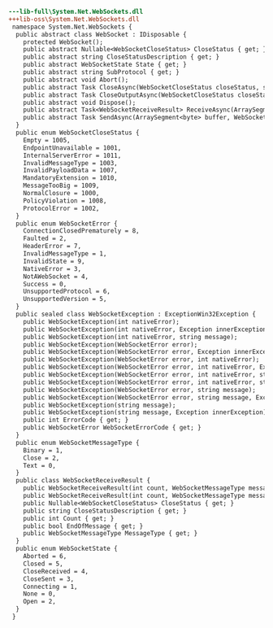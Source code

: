 ﻿```diff
---lib-full\System.Net.WebSockets.dll
+++lib-oss\System.Net.WebSockets.dll
 namespace System.Net.WebSockets {
  public abstract class WebSocket : IDisposable {
    protected WebSocket();
    public abstract Nullable<WebSocketCloseStatus> CloseStatus { get; }
    public abstract string CloseStatusDescription { get; }
    public abstract WebSocketState State { get; }
    public abstract string SubProtocol { get; }
    public abstract void Abort();
    public abstract Task CloseAsync(WebSocketCloseStatus closeStatus, string statusDescription, CancellationToken cancellationToken);
    public abstract Task CloseOutputAsync(WebSocketCloseStatus closeStatus, string statusDescription, CancellationToken cancellationToken);
    public abstract void Dispose();
    public abstract Task<WebSocketReceiveResult> ReceiveAsync(ArraySegment<byte> buffer, CancellationToken cancellationToken);
    public abstract Task SendAsync(ArraySegment<byte> buffer, WebSocketMessageType messageType, bool endOfMessage, CancellationToken cancellationToken);
  }
  public enum WebSocketCloseStatus {
    Empty = 1005,
    EndpointUnavailable = 1001,
    InternalServerError = 1011,
    InvalidMessageType = 1003,
    InvalidPayloadData = 1007,
    MandatoryExtension = 1010,
    MessageTooBig = 1009,
    NormalClosure = 1000,
    PolicyViolation = 1008,
    ProtocolError = 1002,
  }
  public enum WebSocketError {
    ConnectionClosedPrematurely = 8,
    Faulted = 2,
    HeaderError = 7,
    InvalidMessageType = 1,
    InvalidState = 9,
    NativeError = 3,
    NotAWebSocket = 4,
    Success = 0,
    UnsupportedProtocol = 6,
    UnsupportedVersion = 5,
  }
  public sealed class WebSocketException : ExceptionWin32Exception {
    public WebSocketException(int nativeError);
    public WebSocketException(int nativeError, Exception innerException);
    public WebSocketException(int nativeError, string message);
    public WebSocketException(WebSocketError error);
    public WebSocketException(WebSocketError error, Exception innerException);
    public WebSocketException(WebSocketError error, int nativeError);
    public WebSocketException(WebSocketError error, int nativeError, Exception innerException);
    public WebSocketException(WebSocketError error, int nativeError, string message);
    public WebSocketException(WebSocketError error, int nativeError, string message, Exception innerException);
    public WebSocketException(WebSocketError error, string message);
    public WebSocketException(WebSocketError error, string message, Exception innerException);
    public WebSocketException(string message);
    public WebSocketException(string message, Exception innerException);
    public int ErrorCode { get; }
    public WebSocketError WebSocketErrorCode { get; }
  }
  public enum WebSocketMessageType {
    Binary = 1,
    Close = 2,
    Text = 0,
  }
  public class WebSocketReceiveResult {
    public WebSocketReceiveResult(int count, WebSocketMessageType messageType, bool endOfMessage);
    public WebSocketReceiveResult(int count, WebSocketMessageType messageType, bool endOfMessage, Nullable<WebSocketCloseStatus> closeStatus, string closeStatusDescription);
    public Nullable<WebSocketCloseStatus> CloseStatus { get; }
    public string CloseStatusDescription { get; }
    public int Count { get; }
    public bool EndOfMessage { get; }
    public WebSocketMessageType MessageType { get; }
  }
  public enum WebSocketState {
    Aborted = 6,
    Closed = 5,
    CloseReceived = 4,
    CloseSent = 3,
    Connecting = 1,
    None = 0,
    Open = 2,
  }
 }
```
